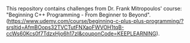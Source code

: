 This repository contains challenges from Dr. Frank Mitropoulos' course: "Beginning C++ Programming - From Beginner to Beyond". 
(https://www.udemy.com/course/beginning-c-plus-plus-programming/?srsltid=AfmBOops32TVCTutFNXaoFWVOH1tqB-ccWs60Kcs0f7TdzxHjo6h17zI&couponCode=KEEPLEARNING).

